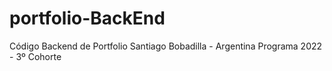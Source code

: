 # portfolio-BackEnd
Código Backend de Portfolio Santiago Bobadilla - Argentina Programa 2022 - 3º Cohorte
